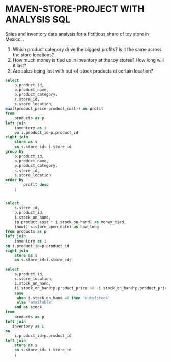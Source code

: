 # MAVEN-STORE-PROJECT WITH ANALYSIS SQL
Sales and inventory data analysis for a fictitious share of toy store in Mexico.
. 
1. Which product category drive the biggest profits? is it the same across the store locations?
2. How much money is tied up in inventory at the toy stores? How long will it last?
 3. Are sales being lost with out-of-stock products at certain location? 
```SQL
select
	p.product_id,
	p.product_name,
	p.product_category,
	s.store_id,
	s.store_location,
max((product_price-product_cost)) as profit
from
	products as p
left join
	inventory as i
	on i.product_id=p.product_id
right join
	store as s
	on s.store_id= i.store_id
group by
	p.product_id,
	p.product_name,
	p.product_category,
	s.store_id,
	s.store_location
order by
		profit desc
	;
```
``` SQL

select
	s.store_id,
	p.product_id,
	i.stock_on_hand,
	(p.product_cost * i.stock_on_hand) as money_tied,
	(now()-s.store_open_date) as how_long
from products as p 
left join
	inventory as i
on i.product_id=p.product_id
right join
	store as s
	on s.store_id=i.store_id;
```

``` SQL
select
	p.product_id,
	s.store_location,
	i.stock_on_hand,
	(i.stock_on_hand*p.product_price >0 -i.stock_on_hand*p.product_price =0) as profit,
	case
	 when i.stock_on_hand =0 then 'outofstock'
	 else 'available'
	end as stock
from
	products as p
left join 
   inventory as i
on 
	i.product_id=p.product_id
left join
	store as s
	on s.store_id= i.store_id
	;
```
